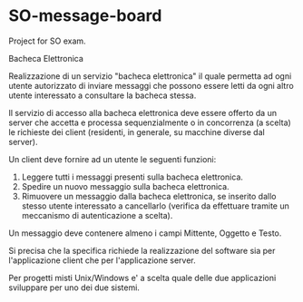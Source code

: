 # SO-message-board
Project for SO exam.

Bacheca Elettronica

Realizzazione di un servizio "bacheca elettronica" il quale permetta ad ogni utente autorizzato di inviare messaggi che possono essere letti da ogni altro utente interessato a consultare la bacheca stessa.

Il servizio di accesso alla bacheca elettronica deve essere offerto da un server che accetta e processa sequenzialmente o in concorrenza (a scelta) le richieste dei client (residenti, in generale, su macchine diverse dal server).

Un client deve fornire ad un utente le seguenti funzioni:
1. Leggere tutti i messaggi presenti sulla bacheca elettronica.
2. Spedire un nuovo messaggio sulla bacheca elettronica.
3. Rimuovere un messaggio dalla bacheca elettronica, se inserito    dallo stesso utente interessato a cancellarlo (verifica da effettuare tramite un meccanismo di autenticazione a scelta).

Un messaggio deve contenere almeno i campi Mittente, Oggetto e Testo.

Si precisa che la specifica richiede la realizzazione del software sia per
l'applicazione client che per l'applicazione server.

Per progetti misti Unix/Windows e' a scelta quale delle due applicazioni
sviluppare per uno dei due sistemi.
